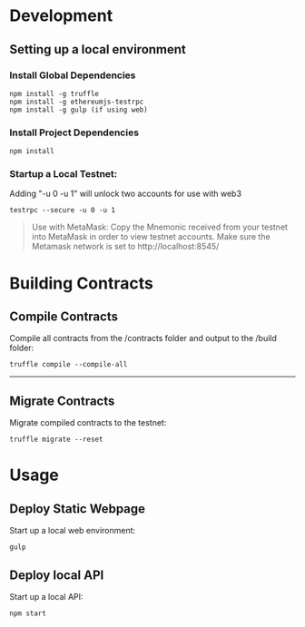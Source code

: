 # Development 

## Setting up a local environment

### Install Global Dependencies
```
npm install -g truffle
npm install -g ethereumjs-testrpc
npm install -g gulp (if using web)
```

### Install Project Dependencies
```
npm install
```

### Startup a Local Testnet:

Adding "-u 0 -u 1" will unlock two accounts for use with web3
```
testrpc --secure -u 0 -u 1
```

> Use with MetaMask: Copy the Mnemonic received from your testnet into MetaMask in order to view testnet accounts. Make sure the Metamask network is set to http://localhost:8545/

# Building Contracts 

## Compile Contracts
Compile all contracts from the /contracts folder and output to the /build folder:
```
truffle compile --compile-all
```

---

## Migrate Contracts 
Migrate compiled contracts to the testnet:
```
truffle migrate --reset
```

# Usage

## Deploy Static Webpage
Start up a local web environment:
```
gulp
```

## Deploy local API
Start up a local API:
```
npm start
```